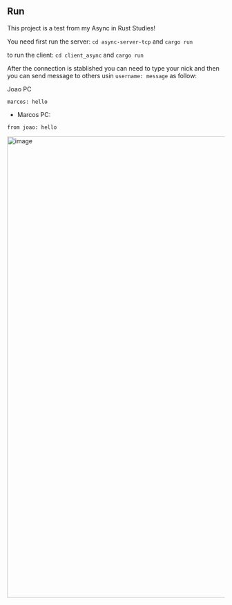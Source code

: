## Run

This project is a test from my Async in Rust Studies!


You need first run the server:
```cd async-server-tcp``` 
and ```cargo run```

to run the client:
```cd client_async``` and ```cargo run```

After the connection is stablished you can need to type your nick and then you can send message to others usin ``username: message`` as follow:

Joao PC
```
marcos: hello
```

* Marcos PC:
```
from joao: hello
```
<img width="1066" alt="image" src="https://user-images.githubusercontent.com/39351332/218345492-be0dfe93-609e-4a15-8cae-8f0f10cc068a.png">
